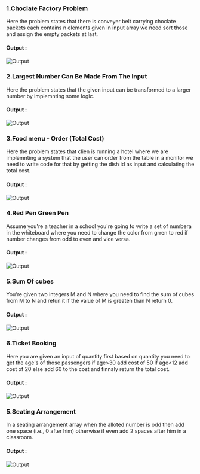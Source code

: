 <h3>1.Choclate Factory Problem</h3>
<p>Here the problem states that there is conveyer belt carrying choclate packets each contains n elements given in input array we need sort those and assign the empty packets at last.</p>
<h4>Output : </h4>
<img src="https://github.com/user-attachments/assets/62251fe5-c7c3-479b-962a-1f5e09e0dd3c" alt="Output"/>

<h3>2.Largest Number Can Be Made From The Input</h3>
<p>Here the problem states that the given input can be transformed to a larger number by implemnting some logic.</p>
<h4>Output : </h4>
<img src="https://github.com/user-attachments/assets/875ec66a-eee0-45f2-8eac-13b1e288cf37" alt="Output"/>

<h3>3.Food menu - Order (Total Cost)</h3>
<p>Here the problem states that clien is running a hotel where we are implemnting a system that the user can order from the table in a monitor we need to write code for that by getting the dish id as input and calculating the total cost.</p>
<h4>Output : </h4>
<img src="https://github.com/user-attachments/assets/c2aeec1a-5dfc-4c42-b804-66c9d3c32107" alt="Output"/>

<h3>4.Red Pen Green Pen</h3>
<p>Assume you're a teacher in a school you're going to write a set of numbera in the whiteboard where you need to change the color from grren to red if number changes from odd to even and vice versa.</p>
<h4>Output : </h4>
<img src="https://github.com/user-attachments/assets/f6ee931f-0219-4c6b-9484-dafd78c9950a" alt="Output"/>

<h3>5.Sum Of cubes</h3>
<p>You're given two integers M and N where you need to find the sum of cubes from M to N and retun it if the value of M is greaten than N return 0.</p>
<h4>Output : </h4>
<img src="https://github.com/user-attachments/assets/7f033df4-1d66-4537-9c07-97609d9e2fc1" alt="Output"/>

<h3>6.Ticket Booking</h3>
<p>Here you are given an input of quantity first based on quantity you need to get the age's of those passengers if age>30 add cost of 50 if age<12 add cost of 20 else add 60 to the cost and finnaly return the total cost.</p>
<h4>Output : </h4>
<img src="https://github.com/user-attachments/assets/5c2ae2ce-d81e-4e9d-9f88-cca50e373db9" alt="Output"/>

<h3>5.Seating Arrangement</h3>
<p>In a seating arrangement array when the alloted number is odd then add one space (i.e., 0 after him) otherwise if even add 2 spaces after him in a classroom.</p>
<h4>Output : </h4>
<img src="https://github.com/user-attachments/assets/39abbca5-8ff1-4d78-8de8-c1ba32641272" alt="Output"/>